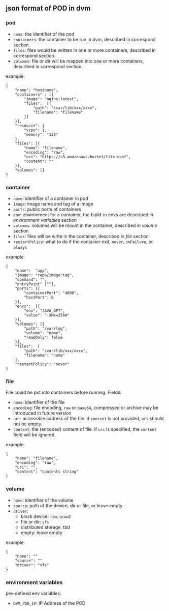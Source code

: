 ## json format of POD in dvm

### pod

- `name`: the identifier of the pod
- `containers`: the container to be run in dvm, described in correspond section.
- `files`: files would be written in one or more containers, described in correspond section.
- `volumes`: file or dir will be mapped into one or more containers, described in correspond section.

example:

    {
        "name": "hostname",
        "containers" : [{
            "image": "nginx:latest",
            "files":  [{
	            "path": "/var/lib/xxx/xxxx",
	            "filename": "filename"
	        }]
        }],
        "resource": {
            "vcpu": 1,
            "memory": "128"
        },
        "files": [{
	        "name": "filename",
	        "encoding": "raw", 
	        "uri": "https://s3.amazonaws/bucket/file.conf",
	        "content": ""
	    }],
        "volumes": []
    }


### container

- `name`: identifier of a container in pod
- `image`: image name and tag of a image
- `ports`: public ports of containers
- `env`: environment for a container, the build-in envs are described in *environment variables* section
- `volumes`: volumes will be mount in the container, described in *volume* section
- `files`: files will be write in the container, described in *file* section
- `restartPolicy`: what to do if the container exit, `never`, `onFailure`, or `always`

example:

    {
        "name":  "app",
        "image": "repo/image:tag",
        "command": "",
        "entryPoint" [""],
        "ports": [{
            "containerPort": "4000",
            "hostPort": 0
        }],
        "envs":  [{
            "env": "JAVA_OPT",
            "value": "-XMx=256m"
        }],
        "volumes": [{
            "path": "/var/log",
            "volume": "name",
            "readOnly": false
        }],
        "files":  [
            "path": "/var/lib/xxx/xxxx",
            "filename": "name"
        ],
        "restartPolicy": "never"
    }

### file

File could be put into containers before running. Fields:

- `name`: identifier of the file
- `encoding`: file encoding, `raw` or `base64`, compressed or archive may be introduced in future version
- `uri`: accessible address of the file. if `content` is not provided, `uri` should not be empty.
- `content`: the (encoded) content of file. if `uri` is specified, the `content` field will be ignored.

example:

    {
        "name": "filename",
        "encoding": "raw", 
        "uri": "",
        "content": "contents string"
    }

### volume

- `name`: identifier of the volume
- `source`: path of the device, dir or file, or leave empty
- `driver`: 
  - block device: `raw`, `qcow2`
  - file or dir: `vfs`
  - distributed storage: tbd
  - empty: leave empty

example:

    {
        "name": ""
        "source": ""
        "driver": "vfs"
    }

### environment variables

pre-defined env variables:

- `DVM_POD_IP`: IP Address of the POD

